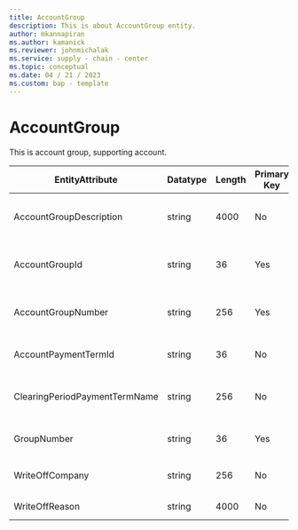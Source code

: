 ```yaml
---
title: AccountGroup
description: This is about AccountGroup entity.
author: mkannapiran
ms.author: kamanick
ms.reviewer: johnmichalak
ms.service: supply - chain - center
ms.topic: conceptual
ms.date: 04 / 21 / 2023
ms.custom: bap - template
---
```


# **AccountGroup**

This is account group, supporting account.



|	EntityAttribute	|	Datatype	|	Length	|	Primary Key	|	Description	|
|---------------|--------|------|----------|-----------|
|	AccountGroupDescription	|	string	|	4000	|	No	|	Description of the account group	|
|	AccountGroupId	|	string	|	36	|	Yes	|	Unique Id of the account group	|
|	AccountGroupNumber	|	string	|	256	|	Yes	|	Unique number of the account group	|
|	AccountPaymentTermId	|	string	|	36	|	No	|	Account payment terms Id	|
|	ClearingPeriodPaymentTermName	|	string	|	256	|	No	|	Clearing period payment term name	|
|	GroupNumber	|	string	|	36	|	Yes	|	Group number of the account	|
|	WriteOffCompany	|	string	|	256	|	No	|	Write off company name	|
|	WriteOffReason	|	string	|	4000	|	No	|	Write off reason	|

